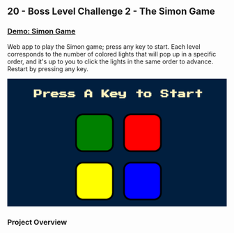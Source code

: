 ## 20 - Boss Level Challenge 2 - The Simon Game

### [Demo: Simon Game](https://simongame.gdbecker.repl.co/)

Web app to play the Simon game; press any key to start. Each level corresponds to the number of colored lights that will pop up in a specific order, and it's up to you to click the lights in the same order to advance. Restart by pressing any key.

!["Page"](./Page.png)

### Project Overview
